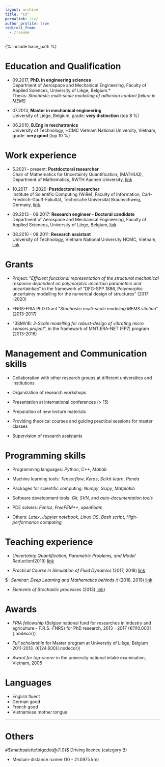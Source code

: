```yaml
---
layout: archive
title: "CV"
permalink: /cv/
author_profile: true
redirect_from:
  - /resume
---
```


{% include base_path %}

Education and Qualification
=====================
- 09.2017, **PhD. in engineering sciences**\
Department of Aerospace and Mechanical Engineering, Faculty of Applied
Sciences, University of Liège, Belgium.*\
Thesis: *Stochastic multi-scale modelling of adhesion contact failure in
MEMS*

- 07.2013, **Master in mechanical
engineering**\
University of Liège, Belgium, grade: **very distinction** (top 8 %)

- 06.2010, **B.Eng in mechatronics**\
University of Technology, HCMC Vietnam National University, Vietnam,
grade: **very good** (top 10 %)


Work experience
=============
-  5.2021 - present: **Postdoctoral
researcher**\
Chair of Mathematics for Uncertainty Quantification,
(MATHUQ), Department of Mathematics, RWTH Aachen University, [link](https://www.uq.rwth-aachen.de/go/id/eibnp/?lidx=1)

- 10.2017 - 3.2020: **Postdoctoral
researcher**\
Institute of Scientific Computing (WiRe), Faculty of
Information, Carl-Friedrich-Gauß-Fakultät, Technische Universität
Braunschweig, Germany, [link](https://www.tu-braunschweig.de/wire).

- 09.2013 - 09.2017: **Research engineer -
Doctoral candidate**\
Department of Aerospace and Mechanical Engineering, Faculty of Applied
Sciences, University of Liège, Belgium, [link](http://www.ltas-cm3.ulg.ac.be)

- 08.2010 - 08.2011: **Research assistant**\
University of Technology, Vietnam National University HCMC, Vietnam, [link](https://vnuhcm.edu.vn/)
 
 
 Grants
 ======
 
- Project: "*Efficient functional
representation of the structural mechanical response dependent on
polymorphic uncertain parameters and uncertainties*" in the framework of
"DFG-SPP 1886, Polymorphic uncertainty modelling for the numerical
design of structures" (2017 -2020)

- FNRS-FRIA PhD Grant "*Stochastic
multi-scale modeling MEMS stiction*" (2013-2017)

- "3SMVIB: *3-Scale modelling for
robust-design of vibrating micro sensors project*", in the framework of
MNT.ERA-NET (FP7) program (2013-2016)


Management and Communication skills
==============================

- Collaboration with other research groups at
different universities and institutions

- Organization of research workshops

- Presentation at international conferences (\> 15)

- Preparation of new lecture materials

- Providing theorical courses and guiding
practical sessions for master classes

- Supervision of research assistants


Programming skills
===============

- Programming languages: *Python*, *C++*,
*Matlab*

- Machine learning tools: *Tensorflow*, *Keras*,
*Scikit-learn*, *Panda*

- Packages for scientific computing: *Numpy*,
*Scipy*, *Matplotlib*

- Software development tools: *Git*,
*SVN*, and *auto-documentation tools*

-  PDE solvers: *Fenics*, *FreeFEM++*,
*openFoam*

- Others: *Latex*, *Jupyter notebook*, *Linux OS*,
*Bash script*, *High-performance computing*


Teaching experience
================

-  *Uncertainty Quantification, Parametric
Problems, and Model Reduction*(2019)
[link](https://www.tu-braunschweig.de/wire/lehre/ss19/spde)

-  *Practical Course in Simulation of Fluid
Dynamics* (2017, 2018)
[link](https://www.tu-braunschweig.de/wire/lehre/archiv/ss18/fluiddyn)

$- *Seminar: Deep Learning and Mathematics
behinds it* (2018, 2019)
[link](https://www.tu-braunschweig.de/wire/lehre/ss19/seminar)

- *Elements of Stochastic
processes* (2013)
[link](https://orbi.uliege.be/handle/2268/164223))


Awards
=====

- *FRIA fellowship* (Belgian national fund
for researches in industry and agriculture - F.R.S.-FNRS) for PhD
research, 2013 - 2017 (€[110.000]{.nodecor})

- *Full scholarship* for Master program at
University of Liège, Belgium 2011-2013. (€[24.600]{.nodecor})

- *Award for top-scorer* in the university
national intake examination, Vietnam, 2005


Languages
=========
  - English      fluent
  - German       good
  - French       good
  - Vietnamese   mother tongue
  ----------------------------------------- ---------------


Others
=====
#$\mathpalette\bigcdot@{1.0}$ Driving licence (category B)

- Medium-distance runner (10 - 21.0975 km)

